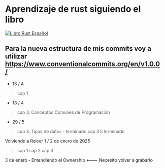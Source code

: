 # Aprendizaje de rust siguiendo el libro 

[![Libro Rust Español](https://www.rustlang-es.org/ferris-hero.avif)](https://www.rustlang-es.org/rust-book-es/)

## Para la nueva estructura de mis commits voy a utilizar https://www.conventionalcommits.org/en/v1.0.0/

- 13 / 4
> cap 1 

- 13 / 4
> cap 3. Conceptos Comunes de Programación


- 29 / 5
> cap 3. Tipos de datos - terminado
> cap 3.5 terminado

Volviendo a Releer 1 / 2 de enero de 2025

> cap 1 
> cap 2
> cap 3

3 de enero - Entendiendo el Ownership <--- Necesito volver a grabarlo